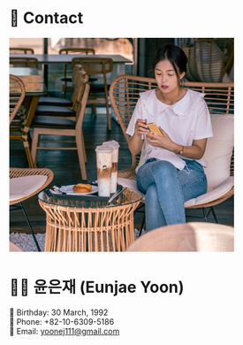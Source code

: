 # 🎀 Contact

![Eunjae](img/eunjae.jpeg)

# 👩‍💻 윤은재 (Eunjae Yoon)

🎂 Birthday: 30 March, 1992  
📱 Phone: +82-10-6309-5186  
💌 Email: yoonej111@gmail.com
